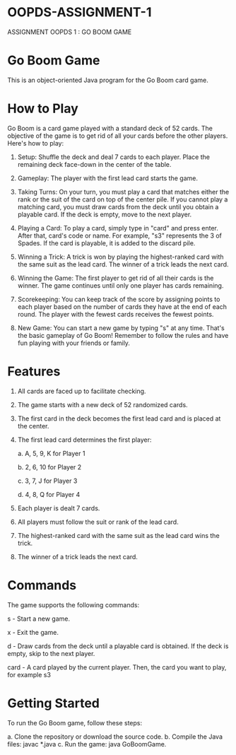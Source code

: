 # OOPDS-ASSIGNMENT-1
ASSIGNMENT OOPDS 1 : GO BOOM GAME

# Go Boom Game
This is an object-oriented Java program for the Go Boom card game.

# How to Play
Go Boom is a card game played with a standard deck of 52 cards. The objective of the game is to get rid of all your cards before the other players. Here's how to play:

1. Setup: Shuffle the deck and deal 7 cards to each player. Place the remaining deck face-down in the center of the table.

2. Gameplay: The player with the first lead card starts the game.

3. Taking Turns: On your turn, you must play a card that matches either the rank or the suit of the card on top of the center pile. If you cannot play a matching card, you must draw cards from the deck until you obtain a playable card. If the deck is empty, move to the next player.

4. Playing a Card: To play a card, simply type in "card" and press enter. After that, card's code or name. For example, "s3" represents the 3 of Spades. If the card is playable, it is added to the discard pile.

5. Winning a Trick: A trick is won by playing the highest-ranked card with the same suit as the lead card. The winner of a trick leads the next card.

6. Winning the Game: The first player to get rid of all their cards is the winner. The game continues until only one player has cards remaining.

7. Scorekeeping: You can keep track of the score by assigning points to each player based on the number of cards they have at the end of each round. The player with the fewest cards receives the fewest points.

8. New Game: You can start a new game by typing "s" at any time.
That's the basic gameplay of Go Boom! Remember to follow the rules and have fun playing with your friends or family.

# Features
1. All cards are faced up to facilitate checking.
2. The game starts with a new deck of 52 randomized cards.
3. The first card in the deck becomes the first lead card and is placed at the center.
4. The first lead card determines the first player:

      a.  A, 5, 9, K for Player 1
      
      b.  2, 6, 10 for Player 2
      
      c.  3, 7, J for Player 3
      
      d.  4, 8, Q for Player 4
      
5. Each player is dealt 7 cards.
6. All players must follow the suit or rank of the lead card.
7. The highest-ranked card with the same suit as the lead card wins the trick.
8. The winner of a trick leads the next card.

# Commands
The game supports the following commands:

s - Start a new game.

x - Exit the game.

d - Draw cards from the deck until a playable card is obtained. If the deck is empty, skip to the next player.

card - A card played by the current player. Then, the card you want to play, for example s3

# Getting Started
To run the Go Boom game, follow these steps:

a. Clone the repository or download the source code.
b. Compile the Java files: javac *.java
c. Run the game: java GoBoomGame.

